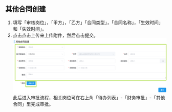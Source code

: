 ## 其他合同创建
1. 填写「审核岗位」，「甲方」，「乙方」「合同类型」，「合同名称」，「生效时间」和「失效时间」。
2. 点击<kbd>点击上传</kbd>来上传附件，然后点击<kbd>提交</kbd>。
![图片](../../.vuepress/public/images/others/other.png) 
此后进入审批流程，相关岗位可在右上角「待办列表」-「财务审批」-「其他合同」里完成审批。
<ShowImg src="/images/process/other1.png" text="“其他合同”的审批流程图"/>